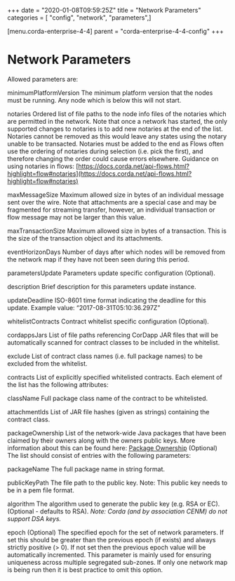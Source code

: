 +++
date = "2020-01-08T09:59:25Z"
title = "Network Parameters"
categories = [ "config", "network", "parameters",]

[menu.corda-enterprise-4-4]
parent = "corda-enterprise-4-4-config"
+++


# Network Parameters

Allowed parameters are:



minimumPlatformVersion
The minimum platform version that the nodes must be running. Any node which is below this will
                        not start.


notaries
Ordered list of file paths to the node info files of the notaries which are permitted in the network.
                        Note that once a network has started, the only supported changes to notaries
                        is to add new notaries at the end of the list.  Notaries cannot
                        be removed as this would leave any states using the notary unable to
                        be transacted. Notaries must be added to the end as Flows often
                        use the ordering of notaries during selection (i.e. pick the first),
                        and therefore changing the order could cause errors elsewhere.
                        Guidance on using notaries in flows: [https://docs.corda.net/api-flows.html?highlight=flow#notaries](https://docs.corda.net/api-flows.html?highlight=flow#notaries)


maxMessageSize
Maximum allowed size in bytes of an individual message sent over the wire. Note that attachments are
                        a special case and may be fragmented for streaming transfer, however, an individual transaction or flow message
                        may not be larger than this value.


maxTransactionSize
Maximum allowed size in bytes of a transaction. This is the size of the transaction object and its attachments.


eventHorizonDays
Number of days after which nodes will be removed from the network map if they have not been seen during this period.


parametersUpdate
Parameters update specific configuration (Optional).



description
Brief description for this parameters update instance.


updateDeadline
ISO-8601 time format indicating the deadline for this update. Example value: “2017-08-31T05:10:36.297Z”


whitelistContracts
Contract whitelist specific configuration (Optional).



cordappsJars
List of file paths referencing CorDapp JAR files that will be automatically scanned for contract classes to be included in the whitelist.


exclude
List of contract class names (i.e. full package names) to be excluded from the whitelist.


contracts
List of explicitly specified whitelisted contracts. Each element of the list has the following attributes:



className
Full package class name of the contract to be whitelisted.


attachmentIds
List of JAR file hashes (given as strings) containing the contract class.


packageOwnership
List of the network-wide Java packages that have been claimed by their owners along with the owners
                        public keys. More information about this can be found here: [Package Ownership](https://docs.corda.net/design/data-model-upgrades/package-namespace-ownership.html)
                        (Optional) The list should consist of entries with the following parameters:



packageName
The full package name in string format.


publicKeyPath
The file path to the public key. Note: This public key needs to be in a pem file format.


algorithm
The algorithm used to generate the public key (e.g. RSA or EC). (Optional - defaults to RSA).
                                    *Note: Corda (and by association CENM) do not support DSA keys.*


epoch
(Optional) The specified epoch for the set of network parameters. If set this should be greater than the
                        previous epoch (if exists) and always strictly positive (> 0). If not set then the previous epoch value will be
                        automatically incremented. This parameter is mainly used for ensuring uniqueness across multiple segregated
                        sub-zones. If only one network map is being run then it is best practice to omit this option.


